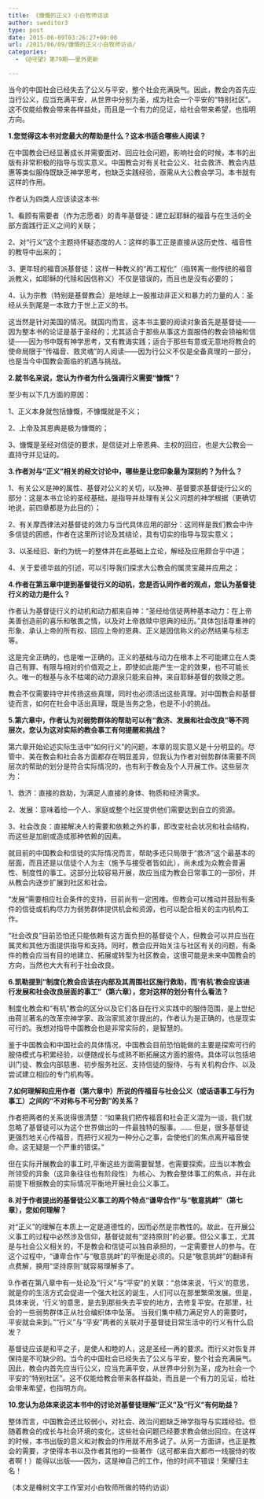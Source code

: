 ```yaml
---
title: 《慷慨的正义》小白牧师访谈
author: sweditor3
type: post
date: 2015-06-09T03:26:27+00:00
url: /2015/06/09/慷慨的正义小白牧师访谈/
categories:
  - 《@守望》第79期——里外更新

---
```

当今的中国社会已经失去了公义与平安，整个社会充满戾气。因此，教会内首先应当行公义，应当充满平安，从世界中分别为圣，成为社会一个平安的“特别社区”。这不仅能给教会带来各样益处，而且是一个有力的见证，给社会带来希望，也指明方向。

<!--more-->

**1.您觉得这本书对您最大的帮助是什么？这本书适合哪些人阅读？**

在中国教会已经显著成长并需要面对、回应社会问题，影响社会的时候，本书的出版有非常积极的指导与现实意义。中国教会对有关社会公义、社会救济、教会内慈惠等类似服侍既缺乏神学思考，也缺乏实践经验，亟需从大公教会学习。本书就有这样的作用。

作者认为四类人应该读这本书:

1、看顾有需要者（作为志愿者）的青年基督徒：建立起耶稣的福音与在生活的全部方面践行正义之间的关联；

2、对“行义”这个主题持怀疑态度的人：这样的事工正是直接从这历史性、福音性的教导中出来的；

3、更年轻的福音派基督徒：这样一种教义的“再工程化”（指转离一些传统的福音派教义，如耶稣的代赎和因信称义）不仅是错误的，而且也是没有必要的；

4、认为宗教（特别是基督教会）是地球上一股推动非正义和暴力的力量的人：圣经从头到尾是一本致力于世上正义的书。

这当然是针对美国的情况。就国内而言，这本书主要的阅读对象首先是基督徒——因为整本书的论证是基于圣经的；尤其适合于那些从事这方面服侍的教会领袖和信徒——因为书中既有神学思考，又有教诲实践；适合于那些有意或无意地将教会的使命局限于“传福音、救灵魂”的人阅读——因为行公义不仅是全备真理的一部分，也是当今中国教会面临的机遇与挑战。

**2.就书名来说，您认为作者为什么强调行义需要“慷慨”？**

至少有以下几方面的原因：
  
1、正义本身就包括慷慨，不慷慨就是不义；

2、上帝及其恩典是极为慷慨的；

3、慷慨是圣经对信徒的要求，是信徒对上帝恩典、主权的回应，也是大公教会一直持守并见证的。

**3.作者对与“正义”相关的经文讨论中，哪些是让您印象最为深刻的？为什么？**

1、有关公义是神的属性、基督对公义的关切，以及神、基督要求基督徒行公义的部分：这是本书立论的圣经基础，是指导并处理有关公义问题的神学根据（更确切地说，前四章都是为此目的）；

2、有关摩西律法对基督徒的效力与当代具体应用的部分：这同样是我们教会中许多信徒的困惑，作者在这里所讨论及其结论，具有切实的指导与现实意义；

3、以圣经旧、新约为统一的整体并在此基础上立论，解经及应用颇合乎中道；

4、关于爱德华兹的引述，可以引导我们探求大公教会的属灵宝藏并应用之；

**4.作者在第五章中提到基督徒行义的动机，您是否认同作者的观点，您认为基督徒行义的动力是什么？**

作者认为基督徒行义的动机和动力都来自神：“圣经给信徒两种基本动力：在上帝美善创造前的喜乐和敬畏之情，以及对上帝救赎中恩典的经历。”具体包括尊重神的形象、承认上帝的所有权、回应上帝的恩典、正义是因信称义的必然结果与标志等。

这是完全正确的，也是唯一正确的。正义的基础与动力在根本上不可能建立在人类自己有罪、有限与相对的价值观之上，即使如此能产生一定的效果，也不可能长久。唯一的根基与永不枯竭的动力源泉只能来自神，来自耶稣基督的救赎之恩。

教会不仅需要持守并传扬这些真理，同时也必须活出这些真理。对中国教会和基督徒而言，如何在社会中活出真理，既是当务之急，也是不小的挑战。

**5.第六章中，作者认为对弱势群体的帮助可以有“救济、发展和社会改良”等不同层次，您认为这对实际的教会事工有何提醒和挑战？**

第六章开始论述实际生活中“如何行义”的问题，本章的现实意义是十分明显的。尽管中、美在教会和社会各方面都存在明显差异，但我认为作者对弱势群体需要不同层次的帮助的划分是符合实际情况的，也有利于教会及个人开展工作。这些层次为：
  
1、救济：直接的救助，为满足人直接的身体、物质和经济需求。
  
2、发展：意味着给一个人、家庭或整个社区提供他们需要达到自立的资源。
  
3、社会改良：直接解决人的需要和依赖之外的事，即改变社会状况和社会结构，而这些是加剧或造成那种依赖的因素。

就目前的中国教会和信徒的实际情况而言，帮助多还只局限于“救济”这个最基本的层面，而且还是以信徒个人为主（施予与接受者皆如此），尚未成为众教会普遍性、制度性的事工。这部分比较容易开展，故应当成为教会日常事工的一部份，并从教会内逐步扩展到社区和社会。

“发展”需要相应社会条件的支持，目前尚有一定困难。但教会可以推动并鼓励有条件的信徒或机构尽力为弱势群体提供机会和资源，也可以配合相关的主内机构工作。

“社会改良”目前恐怕还只能依赖有这方面负担的基督徒个人，但教会可以并应当在属灵和其他方面提供指导和支持。同时，教会应开始关注与社区有关的问题，有条件的教会应当有目的地建立、拓展或转型为社区教会，这很可能是未来中国教会的方向，当然也大大有利于社会改良。

**6.凯勒提到“制度化教会应该在内部及其周围社区施行救助，而‘有机’教会应该进行发展和社会改良层面的事工”（第六章），您对这样的划分有什么看法？**

制度化教会和“有机”教会的区分以及它们各自在行义实践中的服侍范围，是上世纪由荷兰著名的改革宗神学家、政治家凯波尔提出的，作者认为是正确的，也是现实可行的。我想对指导中国教会也是非常实际的，是智慧的。

鉴于中国教会和中国社会的具体情况，中国教会目前恐怕能做的主要是探索可行的服侍模式与积累经验，以便随成长与成熟不断拓展这方面的服侍。具体可以包括培训门徒、教会内部慈惠、初步服务社区、支持信徒的服侍、与有关机构合作、以及尝试建立相应的专门机构等。

**7.如何理解和应用作者（第六章中）所说的传福音与社会公义（或话语事工与行为事工）之间的“不对称与不可分割”的关系？**

作者把两者的关系说得很清楚：“如果我们把传福音和社会正义混为一谈，我们就忽略了基督徒可以为这个世界做出的一件最独特的服事。…… 但是，很多基督徒更强烈地关心传福音，而把行义视为一种分心之事，会使他们的焦点离开福音使命。这无疑是一个严重的错误。”

但在实际开展教会的事工时,平衡这些方面需要智慧，也需要探索。应当以本教会所领受的异象（这异象往往也有阶段性）为核心、为教会整体事工的焦点，并在此前提下根据教会的实际情况平衡地开展社会公义事工。

**8.对于作者提出的基督徒公义事工的两个特点“谦卑合作”与“敬意挑衅”（第七章），您如何理解？**

对“正义”的理解在本质上一定是道德性的，因而必然是宗教性的。故此，在开展公义事工的过程中必然涉及信仰，基督徒就有“坚持原则”的必要。但公义事工，尤其是与社会公义相关的，不是教会和信徒可以独自承担的，一定需要世人的参与。在这个过程中，“谦卑合作”与“敬意挑衅”的平衡是必须的。只是“敬意挑衅”的翻译有点费解，换用“坚持原则”就容易理解多了。

9.作者在第八章中有一处论及“行义”与“平安”的关联：“总体来说，‘行义’的意思，就是你的生活方式会促进一个强大社区的诞生，人们可以在那里繁荣发展。但是，具体来说，‘行义’的意思，是去到那些失去平安的地方，去修复平安。在那里，社会的一些弱势群体正从社会编织体中坠落。 当我们集中精力满足穷人的需要时，平安就会来到。”“行义”与“平安”两者的关联对于基督徒日常生活中的行义有什么启发？

基督徒应该是和平之子，是使人和睦的人，这是圣经一再的要求。而行义对恢复并保持是不可缺少的。当今的中国社会已经失去了公义与平安，整个社会充满戾气。因此，教会内首先应当行公义，应当充满平安，从世界中分别为圣，成为社会一个平安的“特别社区”。这不仅能给教会带来各样益处，而且是一个有力的见证，给社会带来希望，也指明方向。

**10.您认为总体来说这本书中的讨论对基督徒理解“正义”及“行义”有何助益？**

整体而言，中国教会还比较弱小，对社会、政治问题缺乏神学指导与实践经验。但随着教会的成长与社会环境的变化，这些社会问题已经要求教会做出回应。在这样的时候，本书出版的意义和对教会的作用就不用多说了。从另一方面讲，也正是教会的需要，才使得本书以及作者其他的一些著作（这可都来自大都市一线服侍的牧者啊！）能得以出版——因为，这是神自己的工作，他的时间不错误！荣耀归主名！

（本文是橡树文字工作室对小白牧师所做的特约访谈）